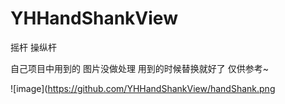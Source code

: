 # YHHandShankView
摇杆  操纵杆

自己项目中用到的
图片没做处理  用到的时候替换就好了
仅供参考~

 ![image](https://github.com/YHHandShankView/handShank.png

